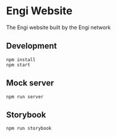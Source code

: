 # Engi Website

The Engi website built by the Engi network

## Development

```
npm install
npm start
```

## Mock server

```
npm run server
```

## Storybook

```
npm run storybook
```
